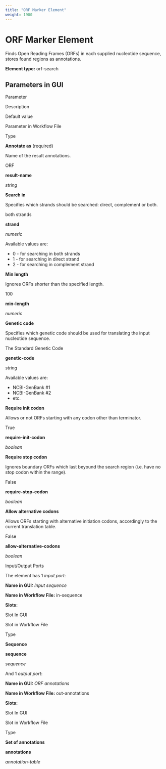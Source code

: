 ```yaml
---
title: "ORF Marker Element"
weight: 1900
---
```



# ORF Marker Element

Finds Open Reading Frames (ORFs) in each supplied nucleotide sequence, stores found regions as annotations.

**Element type:** orf-search

Parameters in GUI
-----------------

Parameter

Description

Default value

Parameter in Workflow File

Type

**Annotate as** (required)

Name of the result annotations.

ORF

**result-name**

_string_

**Search in**

Specifies which strands should be searched: direct, complement or both.

both strands

**strand**

_numeric_

Available values are:

*   0 - for searching in both strands
*   1 - for searching in direct strand
*   2 - for searching in complement strand

**Min length**

Ignores ORFs shorter than the specified length.

100

**min-length**

_numeric_

**Genetic code**

Specifies which genetic code should be used for translating the input nucleotide sequence.

The Standard Genetic Code

**genetic-code**

_string_

Available values are:

*   NCBI-GenBank #1
*   NCBI-GenBank #2
*   etc.

**Require init codon**

Allows or not ORFs starting with any codon other than terminator.

True

**require-init-codon**

_boolean_

**Require stop codon**

Ignores boundary ORFs which last beyound the search region (i.e. have no stop codon within the range).

False

**require-stop-codon**

_boolean_

**Allow alternative codons**

Allows ORFs starting with alternative initiation codons, accordingly to the current translation table.

False

**allow-alternative-codons**

_boolean_

Input/Output Ports

The element has 1 _input port_:

**Name in GUI:** _Input sequence_

**Name in Workflow File:** in-sequence

**Slots:**

Slot In GUI

Slot in Workflow File

Type

**Sequence**

**sequence**

_sequence_

And 1 _output port_:

**Name in GUI:** _ORF annotations_

**Name in Workflow File:** out-annotations

**Slots:**

Slot In GUI

Slot in Workflow File

Type

**Set of annotations**

**annotations**

_annotation-table_
